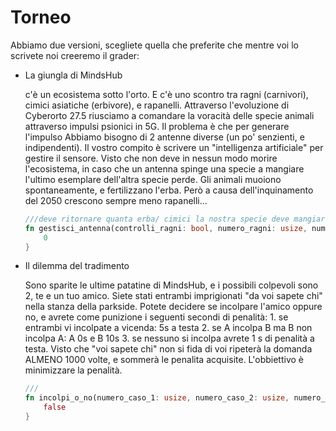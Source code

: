 # Torneo
Abbiamo due versioni, scegliete quella che preferite che mentre voi lo scrivete noi creeremo il grader:
- La giungla di MindsHub

    c'è un ecosistema sotto l'orto. E c'è uno scontro tra ragni (carnivori), cimici asiatiche (erbivore), e rapanelli.
    Attraverso l'evoluzione di Cyberorto 27.5 riusciamo a comandare la voracità delle specie animali attraverso impulsi psionici in 5G. Il problema è che per generare l'impulso Abbiamo bisogno di 2 antenne diverse (un po' senzienti, e indipendenti). Il vostro compito è scrivere un "intelligenza artificiale" per gestire il sensore. Visto che non deve in nessun modo morire l'ecosistema, in caso che un antenna spinge una specie a mangiare l'ultimo esemplare dell'altra specie perde. Gli animali muoiono spontaneamente, e fertilizzano l'erba. Però a causa dell'inquinamento del 2050 crescono sempre meno rapanelli...
    ```rust
    ///deve ritornare quanta erba/ cimici la nostra specie deve mangiare. Se il numero è >= del numero disponibile si perde. Se si ritorna 0 si perde.
    fn gestisci_antenna(controlli_ragni: bool, numero_ragni: usize, numero_cimici: usize, numero_erba: usize)->usize{
        0
    }
    ```

- Il dilemma del tradimento

    Sono sparite le ultime patatine di MindsHub, e i possibili colpevoli sono 2, te e un tuo amico. Siete stati entrambi imprigionati "da voi sapete chi" nella stanza della parkside. Potete decidere se incolpare l'amico oppure no, e avrete come punizione i seguenti secondi di penalità:
        1. se entrambi vi incolpate a vicenda: 5s a testa
        2. se A incolpa B ma B non incolpa A: A 0s e B 10s
        3. se nessuno si incolpa avrete 1 s di penalità a testa.
    Visto che "voi sapete chi" non si fida di voi ripeterà la domanda ALMENO 1000 volte, e sommerà le penalita acquisite.
    L'obbiettivo è minimizzare la penalità.
    ```rust
    /// 
    fn incolpi_o_no(numero_caso_1: usize, numero_caso_2: usize, numero_caso_3: usize)->bool{
        false
    }
    ```